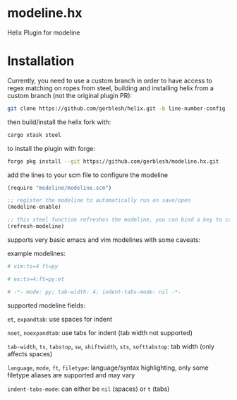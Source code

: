 # modeline.hx
Helix Plugin for modeline

# Installation
Currently, you need to use a custom branch in order to have access to regex matching on ropes from steel, building and installing helix from a custom branch (not the original plugin PR):
```sh
git clone https://github.com/gerblesh/helix.git -b line-number-config
```

then build/install the helix fork with:
```sh
cargo xtask steel
```

to install the plugin with forge:
```sh
forge pkg install --git https://github.com/gerblesh/modeline.hx.git
```

add the lines to your scm file to configure the modeline

```scheme
(require "modeline/modeline.scm")

;; register the modeline to automatically run on save/open
(modeline-enable)

;; this steel function refreshes the modeline, you can bind a key to call it manually in your helix/init.scm or config.toml
(refresh-modeline)
```

supports very basic emacs and vim modelines with some caveats:

example modelines:
```py
# vim:ts=4 ft=py
```
```py
# ex:ts=4:ft=py:et
```
```py
# -*- mode: py; tab-width: 4; indent-tabs-mode: nil -*-
```

supported modeline fields:

`et`, `expandtab`: use spaces for indent

`noet`, `noexpandtab`: use tabs for indent (tab width not supported)

`tab-width`, `ts`, `tabstop`, `sw`, `shiftwidth`, `sts`, `softtabstop`: tab width (only affects spaces)

`language`, `mode`, `ft`, `filetype`: language/syntax highlighting, only some filetype aliases are supported and may vary

`indent-tabs-mode`: can either be `nil` (spaces) or `t` (tabs)
